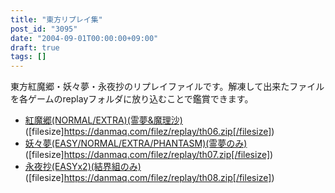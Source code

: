 ```yaml
---
title: "東方リプレイ集"
post_id: "3095"
date: "2004-09-01T00:00:00+09:00"
draft: true
tags: []
---
```



東方紅魔郷・妖々夢・永夜抄のリプレイファイルです。解凍して出来たファイルを各ゲームのreplayフォルダに放り込むことで鑑賞できます。

  * [紅魔郷(NORMAL/EXTRA)(霊夢&魔理沙)](https://danmaq.com/filez/replay/th06.zip) ([filesize]https://danmaq.com/filez/replay/th06.zip[/filesize])
  * [妖々夢(EASY/NORMAL/EXTRA/PHANTASM)(霊夢のみ)](https://danmaq.com/filez/replay/th07.zip) ([filesize]https://danmaq.com/filez/replay/th07.zip[/filesize])
  * [永夜抄(EASYx2)(結界組のみ)](https://danmaq.com/filez/replay/th08.zip) ([filesize]https://danmaq.com/filez/replay/th08.zip[/filesize])
